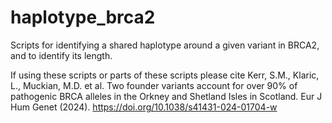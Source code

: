 # haplotype_brca2
Scripts for identifying a shared haplotype around a given variant in BRCA2, and to identify its length.

If using these scripts or parts of these scripts please cite Kerr, S.M., Klaric, L., Muckian, M.D. et al. Two founder variants account for over 90% of pathogenic BRCA alleles in the Orkney and Shetland Isles in Scotland. Eur J Hum Genet (2024). https://doi.org/10.1038/s41431-024-01704-w
